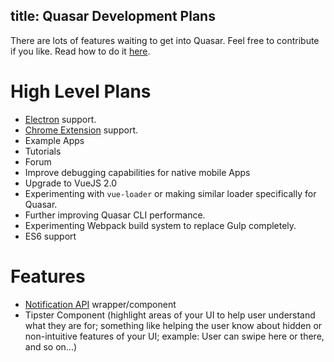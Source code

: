 title: Quasar Development Plans
---
There are lots of features waiting to get into Quasar.
Feel free to contribute if you like. Read how to do it [here](/guide/contributing-to-quasar.html).

High Level Plans
===

* [Electron](http://electron.atom.io/) support.
* [Chrome Extension](https://developer.chrome.com/extensions/getstarted) support.
* Example Apps
* Tutorials
* Forum
* Improve debugging capabilities for native mobile Apps
* Upgrade to VueJS 2.0
* Experimenting with `vue-loader` or making similar loader specifically for Quasar.
* Further improving Quasar CLI performance.
* Experimenting Webpack build system to replace Gulp completely.
* ES6 support

Features
===
* [Notification API](https://developer.mozilla.org/en/docs/Web/API/notification) wrapper/component
* Tipster Component (highlight areas of your UI to help user understand what they are for; something like helping the user know about hidden or non-intuitive features of your UI; example: User can swipe here or there, and so on...)
